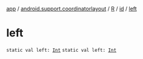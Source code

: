 [app](../../../index.md) / [android.support.coordinatorlayout](../../index.md) / [R](../index.md) / [id](index.md) / [left](./left.md)

# left

`static val left: `[`Int`](https://kotlinlang.org/api/latest/jvm/stdlib/kotlin/-int/index.html)
`static val left: `[`Int`](https://kotlinlang.org/api/latest/jvm/stdlib/kotlin/-int/index.html)